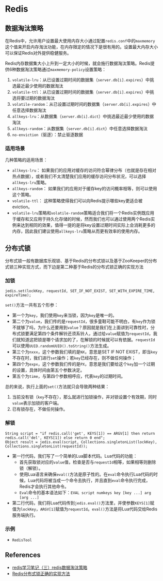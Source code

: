 # Redis

## 数据淘汰策略
在Redis中，允许用户设置最大使用内存大小通过配置`redis.conf`中的`maxmemory`这个值来开启内存淘汰功能，在内存限定的情况下是很有用的。设置最大内存大小可以保证Redis对外提供稳健服务。

Redis内存数据集大小上升到一定大小的时候，就会施行数据淘汰策略。Redis提供6种数据淘汰策略通过`maxmemory-policy`设置策略：
1. `volatile-lru`：从已设置过期时间的数据集（`server.db[i].expires`）中挑选最近最少使用的数据淘汰
1. `volatile-ttl`：从已设置过期时间的数据集（`server.db[i].expires`）中挑选将要过期的数据淘汰
1. `volatile-random`：从已设置过期时间的数据集（`server.db[i].expires`）中任意选择数据淘汰
1. `allkeys-lru`：从数据集（`server.db[i].dict`）中挑选最近最少使用的数据淘汰
1. `allkeys-random`：从数据集（`server.db[i].dict`）中任意选择数据淘汰
1. `no-enviction`（驱逐）：禁止驱逐数据

### 适用场景
几种策略的适用场景：
- `allkeys-lru`： 如果我们的应用对缓存的访问符合幂律分布（也就是存在相对热点数据），或者我们不太清楚我们应用的缓存访问分布状况，可以选择`allkeys-lru`策略。
- `allkeys-random`： 如果我们的应用对于缓存key的访问概率相等，则可以使用这个策略。
- `volatile-ttl`： 这种策略使得我们可以向Redis提示哪些key更适合被eviction。
- `volatile-lru`策略和`volatile-random`策略适合我们将一个Redis实例既应用于缓存和又应用于持久化存储的时候，然而我们也可以通过使用两个Redis实例来达到相同的效果，值得一提的是将key设置过期时间实际上会消耗更多的内存，因此我们建议使用`allkeys-lru`策略从而更有效率的使用内存。

## 分布式锁
分布式锁一般有数据库乐观锁、基于Redis的分布式锁以及基于ZooKeeper的分布式锁三种实现方式，而下边是第二种基于Redis的分布式锁正确的实现方法

### 加锁
```
jedis.set(lockKey, requestId, SET_IF_NOT_EXIST, SET_WITH_EXPIRE_TIME, expireTime);
```
`set()`方法一共有五个形参：
- 第一个为`key`，我们使用`key`来当锁，因为`key`是唯一的。
- 第二个为`value`，我们传的是`requestId`，很多童鞋可能不明白，有`key`作为锁不就够了吗，为什么还要用到`value`？原因就是我们在上面讲到可靠性时，分布式锁要满足第四个条件解铃还须系铃人，通过给`value`赋值为`requestId`，我们就知道这把锁是哪个请求加的了，在解锁的时候就可以有依据。`requestId`可以使用`UUID.randomUUID().toString()`方法生成。
- 第三个为`nxxx`，这个参数我们填的是`NX`，意思是SET IF NOT EXIST，即当`key`不存在时，我们进行`set`操作；若`key`已经存在，则不做任何操作；
- 第四个为`expx`，这个参数我们传的是`PX`，意思是我们要给这个`key`加一个过期的设置，具体时间由第五个参数决定。
- 第五个为`time`，与第四个参数相呼应，代表`key`的过期时间。

总的来说，执行上面的`set()`方法就只会导致两种结果：
1. 当前没有锁（`key`不存在），那么就进行加锁操作，并对锁设置个有效期，同时`value`表示加锁的客户端。
1. 已有锁存在，不做任何操作。

### 解锁
```
String script = "if redis.call('get', KEYS[1]) == ARGV[1] then return redis.call('del', KEYS[1]) else return 0 end";
Object result = jedis.eval(script, Collections.singletonList(lockKey), Collections.singletonList(requestId));
```
- 第一行代码，我们写了一个简单的Lua脚本代码。Lua代码的功能：
    - 首先获取锁对应的`value`值，检查是否与`requestId`相等，如果相等则删除锁（解锁）。
    - 使用Lua语言来确保`eval()`方法是原子性的。在`eval`命令执行Lua代码的时候，Lua代码将被当成一个命令去执行，并且直到`eval`命令执行完成，Redis才会执行其他命令。
    - `Eval`命令的基本语法如下：`EVAL script numkeys key [key ...] arg [arg ...]`
- 第二行代码，我们将Lua代码传到`jedis.eval()`方法里，并使参数`KEYS[1]`赋值为`lockKey`，`ARGV[1]`赋值为`requestId`。`eval()`方法是将Lua代码交给Redis服务端执行。

### 示例
- `RedisTool`

## References
- [redis学习笔记（三）redis数据淘汰策略](https://blog.csdn.net/liubenlong007/article/details/53690103) 
- [Redis分布式锁正确的实现方法](https://www.w3cschool.cn/redis/redis-yj3f2p0c.html) 